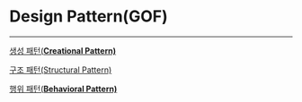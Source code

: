 # Design Pattern(GOF)

---

[생성 패턴(**Creational Pattern)**](Design_Pattern(GOF)/Creational_Pattern.md)

[구조 패턴(Structural Pattern)](Design_Pattern(GOF)/Structural_Pattern.md)

[행위 패턴(**Behavioral Pattern)**](Design_Pattern(GOF)/Behavioral_Pattern.md)